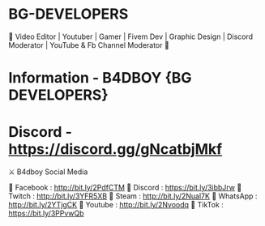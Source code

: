 # BG-DEVELOPERS

💯 Video Editor | Youtuber | Gamer | Fivem Dev | Graphic Design | Discord Moderator | YouTube & Fb Channel Moderator 💯

# Information - B4DBOY {BG DEVELOPERS}
# Discord - https://discord.gg/gNcatbjMkf


⚔️ B4dboy Social Media

📌 Facebook : http://bit.ly/2PdfCTM
📌 Discord : https://bit.ly/3ibbJrw
📌 Twitch : http://bit.ly/3YFR5XB
📌 Steam : http://bit.ly/2Nual7K
📌 WhatsApp : http://bit.ly/2YTjgCK
📌 Youtube : http://bit.ly/2Nvoodq
📌 TikTok : https://bit.ly/3PPvwQb
